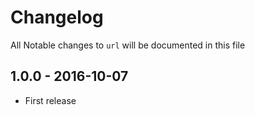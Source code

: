 # Changelog

All Notable changes to `url` will be documented in this file

## 1.0.0 - 2016-10-07

- First release
